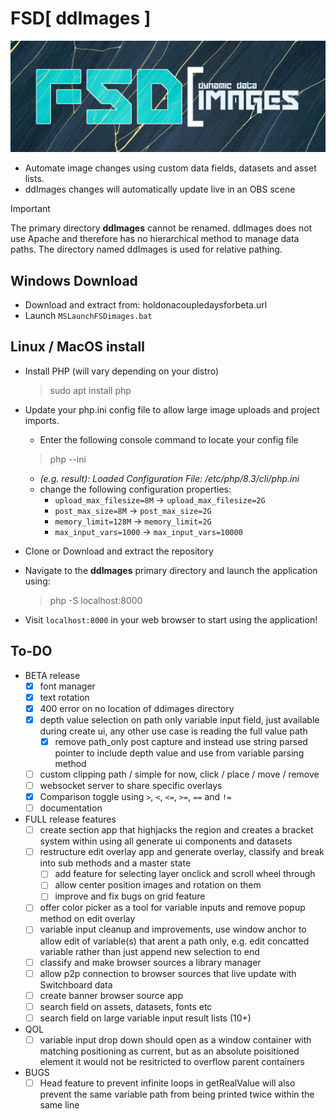 # FSD[ ddImages ]
![Dynamic Data Images](/logo.png)
- Automate image changes using custom data fields, datasets and asset lists.
- ddImages changes will automatically update live in an OBS scene

> [!IMPORTANT]  
> The primary directory **ddImages** cannot be renamed. ddImages does not use Apache and therefore has no hierarchical method to manage data paths. The directory named ddImages is used for relative pathing.

## Windows Download
- Download and extract from: holdonacoupledaysforbeta.url
- Launch `MSLaunchFSDimages.bat`

## Linux / MacOS install
- Install PHP (will vary depending on your distro)
	> sudo apt install php
	
- Update your php.ini config file to allow large image uploads and project imports.
	- Enter the following console command to locate your config file
	> php --ini
	
	- *(e.g. result): Loaded Configuration File:         /etc/php/8.3/cli/php.ini*
	- change the following configuration properties:
		- `upload_max_filesize=8M` -> `upload_max_filesize=2G`
		- `post_max_size=8M` -> `post_max_size=2G`
		- `memory_limit=128M` -> `memory_limit=2G`
		- `max_input_vars=1000` -> `max_input_vars=10000`
		
- Clone or Download and extract the repository
- Navigate to the **ddImages** primary directory and launch the application using:
	> php -S localhost:8000
	
- Visit `localhost:8000` in your web browser to start using the application!

## To-DO

- BETA release
	- [x] font manager
	- [x] text rotation
	- [x] 400 error on no location of ddimages directory
	- [x] depth value selection on path only variable input field, just available during create ui, any other use case is reading the full value path
		- [x] remove path_only post capture and instead use string parsed pointer to include depth value and use from variable parsing method
	- [ ] custom clipping path / simple for now, click / place / move / remove
	- [ ] websocket server to share specific overlays
	- [x] Comparison toggle using `>`, `<`, `<=`, `>=`, `==` and `!=`
	- [ ] documentation

- FULL release features
	- [ ] create section app that highjacks the region and creates a bracket system within using all generate ui components and datasets
	- [ ] restructure edit overlay app and generate overlay, classify and break into sub methods and a master state
		- [ ] add feature for selecting layer onclick and scroll wheel through
		- [ ] allow center position images and rotation on them
		- [ ] improve and fix bugs on grid feature
	- [ ] offer color picker as a tool for variable inputs and remove popup method on edit overlay
	- [ ] variable input cleanup and improvements, use window anchor to allow edit of variable(s) that arent a path only, e.g. edit concatted variable rather than just append new selection to end
	- [ ] classify and make browser sources a library manager
	 - [ ] allow p2p connection to browser sources that live update with Switchboard data
	- [ ] create banner browser source app
	- [ ] search field on assets, datasets, fonts etc
	- [ ] search field on large variable input result lists (10+)
	
- QOL
	- [ ] variable input drop down should open as a window container with matching positioning as current, but as an absolute poisitioned element it would not be resitricted to overflow parent containers
	
- BUGS
	- [ ] Head feature to prevent infinite loops in getRealValue will also prevent the same variable path from being printed twice within the same line
